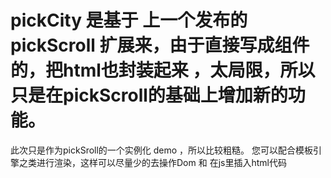# pickCity 是基于 上一个发布的pickScroll 扩展来，由于直接写成组件的，把html也封装起来 ，太局限，所以  只是在pickScroll的基础上增加新的功能。
此次只是作为pickSroll的一个实例化 demo ，所以比较粗糙。
您可以配合模板引擎之类进行渲染，这样可以尽量少的去操作Dom 和 在js里插入html代码
